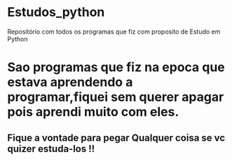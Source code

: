 # Estudos_python

Repositório com todos os programas que fiz com proposito de Estudo em Python

# Sao programas que fiz na epoca que estava aprendendo a programar,fiquei sem querer apagar pois aprendi muito com eles.

## Fique a vontade para pegar Qualquer coisa se vc quizer estuda-los !!
